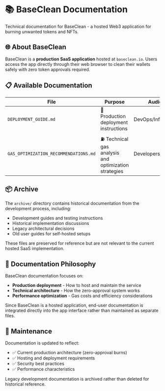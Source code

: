 # 📚 BaseClean Documentation

Technical documentation for BaseClean - a hosted Web3 application for burning unwanted tokens and NFTs.

## 🌐 About BaseClean

BaseClean is a **production SaaS application** hosted at `baseclean.io`. Users access the app directly through their web browser to clean their wallets safely with zero token approvals required.

## 📋 Available Documentation

| File | Purpose | Audience |
|------|---------|----------|
| `DEPLOYMENT_GUIDE.md` | 🚀 Production deployment instructions | DevOps/Infrastructure |
| `GAS_OPTIMIZATION_RECOMMENDATIONS.md` | ⛽ Technical gas analysis and optimization strategies | Developers/Technical |

## 📦 Archive

The `archive/` directory contains historical documentation from the development process, including:
- Development guides and testing instructions
- Historical implementation discussions
- Legacy architectural decisions
- Old user guides for self-hosted setups

These files are preserved for reference but are not relevant to the current hosted SaaS implementation.

## 🎯 Documentation Philosophy

BaseClean documentation focuses on:
- **Production deployment** - How to host and maintain the service
- **Technical architecture** - How the zero-approval system works
- **Performance optimization** - Gas costs and efficiency considerations

Since BaseClean is a hosted application, end-user documentation is integrated directly into the app interface rather than maintained as separate files.

## 🔄 Maintenance

Documentation is updated to reflect:
- ✅ Current production architecture (zero-approval burns)
- ✅ Hosting and deployment requirements
- ✅ Security best practices
- ✅ Performance characteristics

Legacy development documentation is archived rather than deleted for historical reference. 